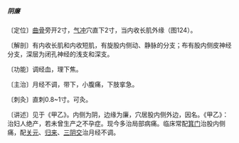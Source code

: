 ##### 阴廉

〔定位〕[曲骨](https://www.gmzyjc.com/read/zjs/zjs3.2.1-0.1.1.3.2.md)旁开2寸，[气冲](https://www.gmzyjc.com/read/zjs/zjs3.1.1-3-0.1.3.3.30.md)穴直下2寸，当内收长肌外缘（图124）。

〔解剖〕有内收长肌和内收短肌，有旋股内侧动、静脉的分支；布有股内侧皮神经分支，深层为闭孔神经的浅支和深支。

〔功能〕调经血，理下焦。  

〔主治〕月经不调，带下，小腹痛，下肢挛急。

〔刺灸〕直刺0.8~1寸。可灸。

〔讲述〕见于《甲乙》。内侧为阴，边缘为廉，穴居股内侧外边，因名。《甲乙》：治妇人绝产，若未曾生产之不孕症。现今多治局部病痛。临床常配[箕门](https://www.gmzyjc.com/read/zjs/zjs3.1.4-6-0.0.1.3.11.md)治股内侧痛，配[关元](https://www.gmzyjc.com/read/zjs/zjs3.2.1-0.1.1.3.4.md)、[归来](https://www.gmzyjc.com/read/zjs/zjs3.1.1-3-0.1.3.3.29.md)、[三阴交](https://www.gmzyjc.com/read/zjs/zjs3.1.4-6-0.0.1.3.6.md)治月经不调。
